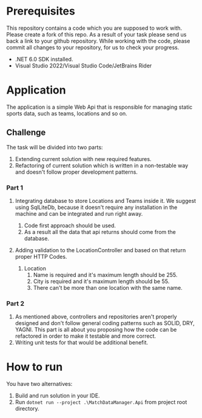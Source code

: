 # Prerequisites
This repository contains a code which you are supposed to work with. Please create a fork of this repo. As a result of your task please send us back a link to your github repository. While working with the code, please commit all changes to your repository, for us to check your progress.

- .NET 6.0 SDK installed.
- Visual Studio 2022/Visual Studio Code/JetBrains Rider

# Application
The application is a simple Web Api that is responsible for managing static sports data, such as teams, locations and so on.

## Challenge
The task will be divided into two parts:
1. Extending current solution with new required features.
2. Refactoring of current solution which is written in a non-testable way and doesn't follow proper development patterns.

### Part 1
1. Integrating database to store Locations and Teams inside it. We suggest using SqlLiteDb, because it doesn't require any installation in the machine and can be integrated and run right away.
    1. Code first approach should be used.
    2. As a result all the data that api returns should come from the database.


2. Adding validation to the LocationController and based on that return proper HTTP Codes.
    1. Location
         1. Name is required and it's maximum length should be 255.
         2. City is required and it's maximum length should be 55. 
         3. There can't be more than one location with the same name.
### Part 2
1. As mentioned above, controllers and repositories aren't properly designed and don't follow general coding patterns such as SOLID, DRY, YAGNI. This part is all about you proposing how the code can be refactored in order to make it testable and more correct.
2. Writing unit tests for that would be additional benefit.

# How to run 
You have two alternatives:
1. Build and run solution in your IDE.
2. Run `dotnet run --project .\MatchDataManager.Api` from project root directory.
